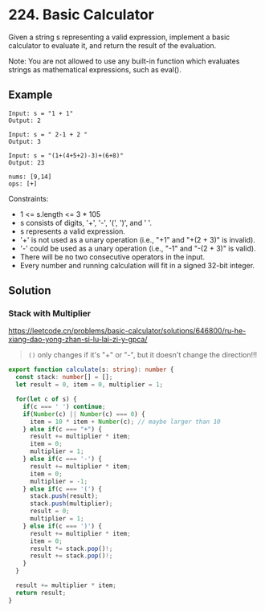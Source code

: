 # 224. Basic Calculator

Given a string s representing a valid expression, implement a basic calculator to evaluate it, and return the result of the evaluation.

Note: You are not allowed to use any built-in function which evaluates strings as mathematical expressions, such as eval().



## Example

```
Input: s = "1 + 1"
Output: 2
```

```
Input: s = " 2-1 + 2 "
Output: 3
```

```
Input: s = "(1+(4+5+2)-3)+(6+8)"
Output: 23
```

```
nums: [9,14]
ops: [+]
```


Constraints:

* 1 <= s.length <= 3 * 105
* s consists of digits, '+', '-', '(', ')', and ' '.
* s represents a valid expression.
* '+' is not used as a unary operation (i.e., "+1" and "+(2 + 3)" is invalid).
* '-' could be used as a unary operation (i.e., "-1" and "-(2 + 3)" is valid).
* There will be no two consecutive operators in the input.
* Every number and running calculation will fit in a signed 32-bit integer.


## Solution

### Stack with Multiplier
https://leetcode.cn/problems/basic-calculator/solutions/646800/ru-he-xiang-dao-yong-zhan-si-lu-lai-zi-y-gpca/
> `()` only changes if it's "+" or "-", but it doesn't change the direction!!!

```ts
export function calculate(s: string): number {
  const stack: number[] = [];
  let result = 0, item = 0, multiplier = 1;

  for(let c of s) {
    if(c === ' ') continue;
    if(Number(c) || Number(c) === 0) {
      item = 10 * item + Number(c); // maybe larger than 10
    } else if(c === "+") {
      result += multiplier * item;
      item = 0;
      multiplier = 1;
    } else if(c === '-') {
      result += multiplier * item;
      item = 0;
      multiplier = -1;
    } else if(c === '(') {
      stack.push(result);
      stack.push(multiplier);
      result = 0;
      multiplier = 1;
    } else if(c === ')') {
      result += multiplier * item;
      item = 0;
      result *= stack.pop()!;
      result += stack.pop()!;
    }
  }

  result += multiplier * item;
  return result;
}
```
